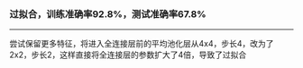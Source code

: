 ### 过拟合，训练准确率92.8%，测试准确率67.8%
---
尝试保留更多特征，将进入全连接层前的平均池化层从4x4，步长4，改为了2x2，步长2，这样直接将全连接层的参数扩大了4倍，导致了过拟合